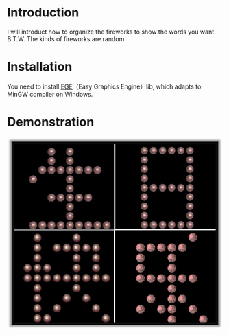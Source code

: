 # Introduction
I will introduct how to organize the fireworks to show the words you want. B.T.W. The kinds of fireworks are random.
# Installation
You need to install [EGE](https://xege.org/beginner-lesson-1.html)（Easy Graphics Engine）lib, which adapts to MinGW compiler on Windows.
# Demonstration
![](https://github.com/shihao-thx/fireworks/blob/main/image/demo.jpg)
